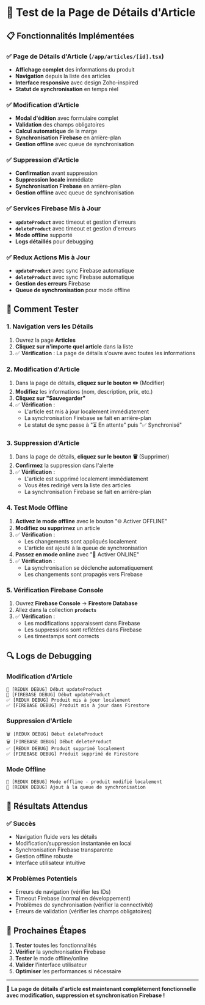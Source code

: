 # 🧪 Test de la Page de Détails d'Article

## 📋 Fonctionnalités Implémentées

### ✅ **Page de Détails d'Article (`/app/articles/[id].tsx`)**
- **Affichage complet** des informations du produit
- **Navigation** depuis la liste des articles
- **Interface responsive** avec design Zoho-inspired
- **Statut de synchronisation** en temps réel

### ✅ **Modification d'Article**
- **Modal d'édition** avec formulaire complet
- **Validation** des champs obligatoires
- **Calcul automatique** de la marge
- **Synchronisation Firebase** en arrière-plan
- **Gestion offline** avec queue de synchronisation

### ✅ **Suppression d'Article**
- **Confirmation** avant suppression
- **Suppression locale** immédiate
- **Synchronisation Firebase** en arrière-plan
- **Gestion offline** avec queue de synchronisation

### ✅ **Services Firebase Mis à Jour**
- **`updateProduct`** avec timeout et gestion d'erreurs
- **`deleteProduct`** avec timeout et gestion d'erreurs
- **Mode offline** supporté
- **Logs détaillés** pour debugging

### ✅ **Redux Actions Mis à Jour**
- **`updateProduct`** avec sync Firebase automatique
- **`deleteProduct`** avec sync Firebase automatique
- **Gestion des erreurs** Firebase
- **Queue de synchronisation** pour mode offline

## 🧪 **Comment Tester**

### **1. Navigation vers les Détails**
1. Ouvrez la page **Articles**
2. **Cliquez sur n'importe quel article** dans la liste
3. ✅ **Vérification** : La page de détails s'ouvre avec toutes les informations

### **2. Modification d'Article**
1. Dans la page de détails, **cliquez sur le bouton ✏️** (Modifier)
2. **Modifiez** les informations (nom, description, prix, etc.)
3. **Cliquez sur "Sauvegarder"**
4. ✅ **Vérification** : 
   - L'article est mis à jour localement immédiatement
   - La synchronisation Firebase se fait en arrière-plan
   - Le statut de sync passe à "⏳ En attente" puis "✅ Synchronisé"

### **3. Suppression d'Article**
1. Dans la page de détails, **cliquez sur le bouton 🗑️** (Supprimer)
2. **Confirmez** la suppression dans l'alerte
3. ✅ **Vérification** :
   - L'article est supprimé localement immédiatement
   - Vous êtes redirigé vers la liste des articles
   - La synchronisation Firebase se fait en arrière-plan

### **4. Test Mode Offline**
1. **Activez le mode offline** avec le bouton "🌐 Activer OFFLINE"
2. **Modifiez ou supprimez** un article
3. ✅ **Vérification** :
   - Les changements sont appliqués localement
   - L'article est ajouté à la queue de synchronisation
4. **Passez en mode online** avec "📱 Activer ONLINE"
5. ✅ **Vérification** :
   - La synchronisation se déclenche automatiquement
   - Les changements sont propagés vers Firebase

### **5. Vérification Firebase Console**
1. Ouvrez **Firebase Console** → **Firestore Database**
2. Allez dans la collection **`products`**
3. ✅ **Vérification** :
   - Les modifications apparaissent dans Firebase
   - Les suppressions sont reflétées dans Firebase
   - Les timestamps sont corrects

## 🔍 **Logs de Debugging**

### **Modification d'Article**
```
🔄 [REDUX DEBUG] Début updateProduct
🔄 [FIREBASE DEBUG] Début updateProduct
✅ [REDUX DEBUG] Produit mis à jour localement
✅ [FIREBASE DEBUG] Produit mis à jour dans Firestore
```

### **Suppression d'Article**
```
🗑️ [REDUX DEBUG] Début deleteProduct
🗑️ [FIREBASE DEBUG] Début deleteProduct
✅ [REDUX DEBUG] Produit supprimé localement
✅ [FIREBASE DEBUG] Produit supprimé de Firestore
```

### **Mode Offline**
```
📱 [REDUX DEBUG] Mode offline - produit modifié localement
🔄 [REDUX DEBUG] Ajout à la queue de synchronisation
```

## 🎯 **Résultats Attendus**

### **✅ Succès**
- Navigation fluide vers les détails
- Modification/suppression instantanée en local
- Synchronisation Firebase transparente
- Gestion offline robuste
- Interface utilisateur intuitive

### **❌ Problèmes Potentiels**
- Erreurs de navigation (vérifier les IDs)
- Timeout Firebase (normal en développement)
- Problèmes de synchronisation (vérifier la connectivité)
- Erreurs de validation (vérifier les champs obligatoires)

## 🚀 **Prochaines Étapes**

1. **Tester** toutes les fonctionnalités
2. **Vérifier** la synchronisation Firebase
3. **Tester** le mode offline/online
4. **Valider** l'interface utilisateur
5. **Optimiser** les performances si nécessaire

---

**🎉 La page de détails d'article est maintenant complètement fonctionnelle avec modification, suppression et synchronisation Firebase !**

